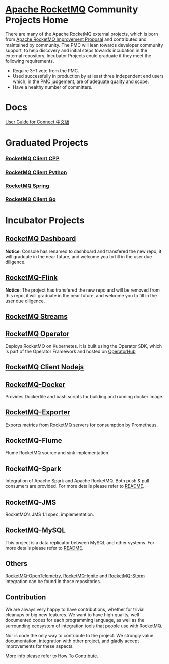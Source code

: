 # [Apache RocketMQ](https://github.com/apache/rocketmq) Community Projects Home

There are many of the Apache RocketMQ external projects, which is born from [Apache RocketMQ Improvement Proposal](https://github.com/apache/rocketmq/wiki/RocketMQ-Improvement-Proposal) and contributed and maintained by community. The PMC will lean towards developer community support, to help discovery and initial steps towards incubation in the external repository. Incubator Projects could graduate if they meet the following requirements.

 * Require 3+1 vote from the PMC.
 * Used successfully in production by at least three independent end users which, in the PMC judgement, are of adequate quality and scope.
 * Have a healthy number of committers.

# Docs

[User Guide for Connect 中文版](./docs/connect/cn/README.md)

# Graduated Projects

### [RocketMQ Client CPP](https://github.com/apache/rocketmq-client-cpp)

### [RocketMQ Client Python](https://github.com/apache/rocketmq-client-python)

### [RocketMQ Spring](https://github.com/apache/rocketmq-spring)

### [RocketMQ Client Go](https://github.com/apache/rocketmq-client-go)


# Incubator Projects

## [RocketMQ Dashboard](https://github.com/apache/rocketmq-dashboard)
**Notice**: Console has renamed to dashboard and transfered the new repo, it will graduate in the near future, and welcome you to fill in the user due diligence.

## [RocketMQ-Flink](https://github.com/apache/rocketmq-flink)
**Notice**: The project has transfered the new repo and will be removed from this repo, it will graduate in the near future, and welcome you to fill in the user due diligence.

## [RocketMQ Streams](https://github.com/apache/rocketmq-streams)


## [RocketMQ Operator](https://github.com/apache/rocketmq-operator)
Deploys RocketMQ on Kubernetes. it is built using the Operator SDK, which is part of the Operator Framework and hosted on [OperatorHub](https://operatorhub.io/operator/rocketmq-operator)

## [RocketMQ Client Nodejs](https://github.com/apache/rocketmq-client-nodejs)


## [RocketMQ-Docker](https://github.com/apache/rocketmq-docker)
Provides Dockerfile and bash scripts for building and running docker image.

## [RocketMQ-Exporter](https://github.com/apache/rocketmq-exporter)
Exports metrics from RocketMQ servers for consumption by Prometheus.

## RocketMQ-Flume
Flume RocketMQ source and sink implementation.

## RocketMQ-Spark

Integration of Apache Spark and Apache RocketMQ. Both push & pull consumers are provided. For more details please refer to [README](https://github.com/apache/rocketmq-externals/tree/master/rocketmq-spark).

## RocketMQ-JMS
RocketMQ's JMS 1.1 spec. implementation.

## RocketMQ-MySQL
This project is a data replicator between MySQL and other systems. For more details please refer to [README](https://github.com/apache/rocketmq-externals/tree/master/rocketmq-mysql).


## Others
[RocketMQ-OpenTelemetry](https://github.com/open-telemetry/opentelemetry-java-instrumentation/tree/main/instrumentation/rocketmq-client-4.8), [RocketMQ-Ignite](https://github.com/apache/ignite-extensions/tree/master/modules/rocketmq-ext) and [RocketMQ-Storm](https://github.com/apache/storm/tree/master/external/storm-rocketmq) integration can be found in those repositories.

## Contribution

We are always very happy to have contributions, whether for trivial cleanups or big new features. We want to have high quality, well documented codes for each programming language, as well as the surrounding ecosystem of integration tools that people use with RocketMQ.

Nor is code the only way to contribute to the project. We strongly value documentation, integration with other project, and gladly accept improvements for these aspects.

More info please refer to [How To Contribute](http://rocketmq.apache.org/docs/how-to-contribute/).
